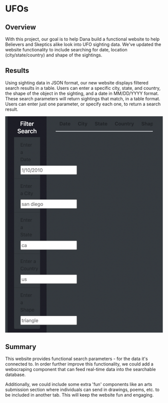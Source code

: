 # UFOs

## Overview
With this project, our goal is to help Dana build a functional website to help Believers and Skeptics alike look into UFO sighting data. We've updated the website functionality to include searching for date, location (city/state/country) and shape of the sightings. 

## Results
Using sighting data in JSON format, our new website displays filtered search results in a table. Users can enter a specific city, state, and country, the shape of the object in the sighting, and a date in MM/DD/YYYY format. These search parameters will return sightings that match, in a table format. Users can enter just one parameter, or specify each one, to return a search result. 

![website screenshot](https://github.com/tech-neault/UFOs/blob/main/images/website-wrong.png)

## Summary 
This website provides functional search parameters - for the data it's connected to. In order further improve this functionality, we could add a webscraping component that can feed real-time data into the searchable database. 

Additionally, we could include some extra 'fun' components like an arts submission section where individuals can send in drawings, poems, etc. to be included in another tab. This will keep the website fun and engaging. 
